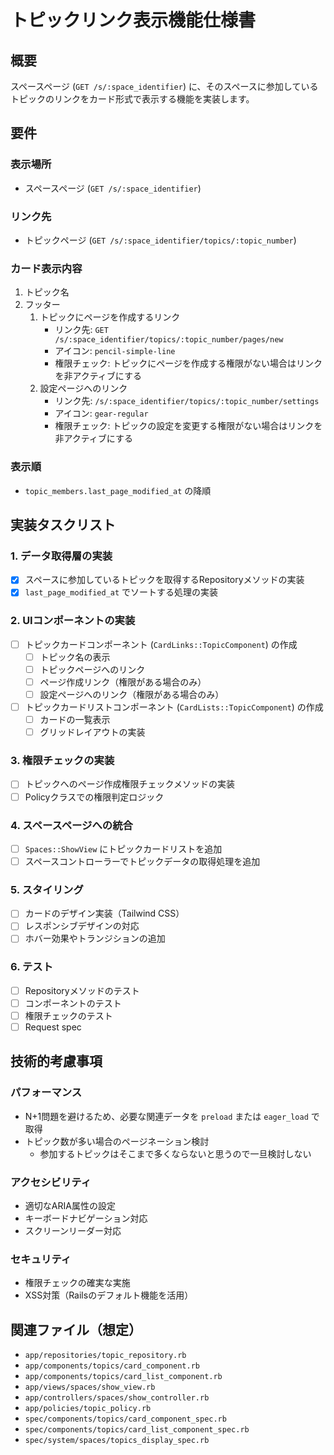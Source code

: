# トピックリンク表示機能仕様書

## 概要

スペースページ (`GET /s/:space_identifier`) に、そのスペースに参加しているトピックのリンクをカード形式で表示する機能を実装します。

## 要件

### 表示場所
- スペースページ (`GET /s/:space_identifier`)

### リンク先
- トピックページ (`GET /s/:space_identifier/topics/:topic_number`)

### カード表示内容
1. トピック名
2. フッター
   1. トピックにページを作成するリンク
      - リンク先: `GET /s/:space_identifier/topics/:topic_number/pages/new`
      - アイコン: `pencil-simple-line`
      - 権限チェック: トピックにページを作成する権限がない場合はリンクを非アクティブにする
   2. 設定ページへのリンク
      - リンク先: `/s/:space_identifier/topics/:topic_number/settings`
      - アイコン: `gear-regular`
      - 権限チェック: トピックの設定を変更する権限がない場合はリンクを非アクティブにする

### 表示順
- `topic_members.last_page_modified_at` の降順

## 実装タスクリスト

### 1. データ取得層の実装
- [x] スペースに参加しているトピックを取得するRepositoryメソッドの実装
- [x] `last_page_modified_at` でソートする処理の実装

### 2. UIコンポーネントの実装
- [ ] トピックカードコンポーネント (`CardLinks::TopicComponent`) の作成
  - [ ] トピック名の表示
  - [ ] トピックページへのリンク
  - [ ] ページ作成リンク（権限がある場合のみ）
  - [ ] 設定ページへのリンク（権限がある場合のみ）
- [ ] トピックカードリストコンポーネント (`CardLists::TopicComponent`) の作成
  - [ ] カードの一覧表示
  - [ ] グリッドレイアウトの実装

### 3. 権限チェックの実装
- [ ] トピックへのページ作成権限チェックメソッドの実装
- [ ] Policyクラスでの権限判定ロジック

### 4. スペースページへの統合
- [ ] `Spaces::ShowView` にトピックカードリストを追加
- [ ] スペースコントローラーでトピックデータの取得処理を追加

### 5. スタイリング
- [ ] カードのデザイン実装（Tailwind CSS）
- [ ] レスポンシブデザインの対応
- [ ] ホバー効果やトランジションの追加

### 6. テスト
- [ ] Repositoryメソッドのテスト
- [ ] コンポーネントのテスト
- [ ] 権限チェックのテスト
- [ ] Request spec

## 技術的考慮事項

### パフォーマンス
- N+1問題を避けるため、必要な関連データを `preload` または `eager_load` で取得
- トピック数が多い場合のページネーション検討
  - 参加するトピックはそこまで多くならないと思うので一旦検討しない

### アクセシビリティ
- 適切なARIA属性の設定
- キーボードナビゲーション対応
- スクリーンリーダー対応

### セキュリティ
- 権限チェックの確実な実施
- XSS対策（Railsのデフォルト機能を活用）

## 関連ファイル（想定）

- `app/repositories/topic_repository.rb`
- `app/components/topics/card_component.rb`
- `app/components/topics/card_list_component.rb`
- `app/views/spaces/show_view.rb`
- `app/controllers/spaces/show_controller.rb`
- `app/policies/topic_policy.rb`
- `spec/components/topics/card_component_spec.rb`
- `spec/components/topics/card_list_component_spec.rb`
- `spec/system/spaces/topics_display_spec.rb`
